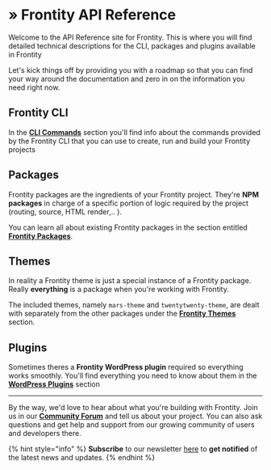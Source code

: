 # » Frontity API Reference

Welcome to the API Reference site for Frontity. This is where you will find detailed technical descriptions for the CLI, packages and plugins available in Frontity

Let's kick things off by providing you with a roadmap so that you can find your way around the documentation and zero in on the information you need right now.

## **Frontity CLI**

In the [**CLI Commands**](frontity-cli/) section you'll find info about the commands provided by the Frontity CLI that you can use to create, run and build your Frontity projects

## **Packages**

Frontity packages are the ingredients of your Frontity project. They're **NPM packages** in charge of a specific portion of logic required by the project (routing, source, HTML render,.. ).

You can learn all about existing Frontity packages in the section entitled [**Frontity Packages**](frontity-packages/).

## **Themes**

In reality a Frontity theme is just a special instance of a Frontity package. Really **everything** is a package when you're working with Frontity.

The included themes, namely `mars-theme` and `twentytwenty-theme`, are dealt with separately from the other packages under the [**Frontity Themes**](frontity-themes/) section.

## **Plugins**

Sometimes theres a **Frontity WordPress plugin** required so everything works smoothly. You'll find everything you need to know about them in the [**WordPress Plugins**](frontity-plugins/) section

---

By the way, we'd love to hear about what you're building with Frontity. Join us in our [**Community Forum**](https://community.frontity.org) and tell us about your project. You can also ask questions and get help and support from our growing community of users and developers there.

{% hint style="info" %}
**Subscribe** to our newsletter [here](https://frontity.org/#newsletter) to **get notified** of the latest news and updates.
{% endhint %}
